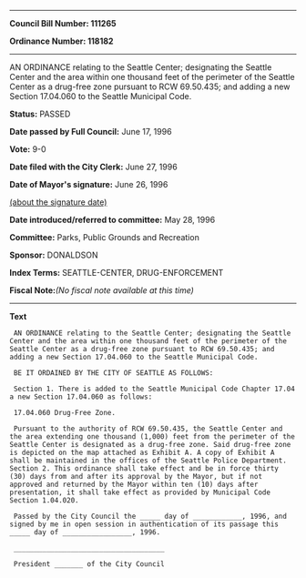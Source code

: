 

********

**Council Bill Number: 111265**
   
**Ordinance Number: 118182**
********

 AN ORDINANCE relating to the Seattle Center; designating the Seattle Center and the area within one thousand feet of the perimeter of the Seattle Center as a drug-free zone pursuant to RCW 69.50.435; and adding a new Section 17.04.060 to the Seattle Municipal Code.

**Status:** PASSED
   
**Date passed by Full Council:** June 17, 1996
   
**Vote:** 9-0
   
**Date filed with the City Clerk:** June 27, 1996
   
**Date of Mayor's signature:** June 26, 1996
   
[(about the signature date)](/~public/approvaldate.htm)
   
   
   
**Date introduced/referred to committee:** May 28, 1996
   
**Committee:** Parks, Public Grounds and Recreation
   
**Sponsor:** DONALDSON
   
   
**Index Terms:** SEATTLE-CENTER, DRUG-ENFORCEMENT

**Fiscal Note:**_(No fiscal note available at this time)_

********

**Text**
   
```
 AN ORDINANCE relating to the Seattle Center; designating the Seattle Center and the area within one thousand feet of the perimeter of the Seattle Center as a drug-free zone pursuant to RCW 69.50.435; and adding a new Section 17.04.060 to the Seattle Municipal Code.

 BE IT ORDAINED BY THE CITY OF SEATTLE AS FOLLOWS:

 Section 1. There is added to the Seattle Municipal Code Chapter 17.04 a new Section 17.04.060 as follows:

 17.04.060 Drug-Free Zone.

 Pursuant to the authority of RCW 69.50.435, the Seattle Center and the area extending one thousand (1,000) feet from the perimeter of the Seattle Center is designated as a drug-free zone. Said drug-free zone is depicted on the map attached as Exhibit A. A copy of Exhibit A shall be maintained in the offices of the Seattle Police Department. Section 2. This ordinance shall take effect and be in force thirty (30) days from and after its approval by the Mayor, but if not approved and returned by the Mayor within ten (10) days after presentation, it shall take effect as provided by Municipal Code Section 1.04.020.

 Passed by the City Council the _____ day of ____________, 1996, and signed by me in open session in authentication of its passage this _____ day of _________________, 1996.

 _____________________________________

 President _______ of the City Council

```
